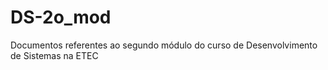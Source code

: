 # DS-2o_mod

Documentos referentes ao segundo módulo do curso de Desenvolvimento de Sistemas na ETEC
